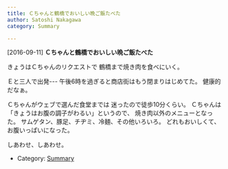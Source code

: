```yaml
---
title: Ｃちゃんと鶴橋でおいしい晩ご飯たべた
author: Satoshi Nakagawa
category: Summary

---
```


[2016-09-11] **Ｃちゃんと鶴橋でおいしい晩ご飯たべた** 

 きょうはＣちゃんのリクエストで
鶴橋まで焼き肉を食べにいく。

 Ｅと三人で出発---
午後6時を過ぎると商店街はもう閉まりはじめてた。
健康的だなぁ。

 Ｃちゃんがウェブで選んだ食堂までは
迷ったので徒歩10分くらい。
Ｃちゃんは
「きょうはお腹の調子がわるい」というので、
焼き肉以外のメニューとなった。
サムゲタン、豚足、チヂミ、冷麺、その他いろいろ。
どれもおいしくて、お腹いっぱいになった。

 しあわせ、しあわせ。

- Category: [Summary](https://merapano.github.io/categories.html#Summary)

